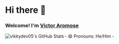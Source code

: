 # Hi there 👋
<h3>Welcome! I'm <a href="https://link.tr/vathevitechguy">Victor Aromose</a></h3>
- 😄 Pronouns: He/Him
- 

<!--
**VikkyDev05/vikkydev05** is a ✨ _special_ ✨ repository because its `README.md` (this file) appears on your GitHub profile.

Here are some ideas to get you started:

- 🔭 I’m currently working on ...
- 🌱 I’m currently learning ...
- 👯 I’m looking to collaborate on ...
- 🤔 I’m looking for help with ...
- 💬 Ask me about ...
- 📫 How to reach me: ...
- 😄 Pronouns: ...
- ⚡ Fun fact: ...
-->

 <img align="left" alt="vikkydev05's GitHub Stats" src="https://github-readme-stats.codestackr.vercel.app/api?username=vikkydev05&show_icons=true&hide_border=true&theme=dracula" />
